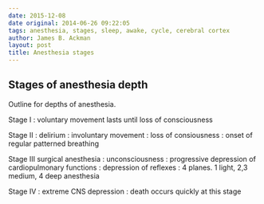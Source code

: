 ```yaml
---
date: 2015-12-08  
date original: 2014-06-26 09:22:05  
tags: anesthesia, stages, sleep, awake, cycle, cerebral cortex
author: James B. Ackman
layout: post
title: Anesthesia stages
---
```


## Stages of anesthesia depth

Outline for depths of anesthesia. 

Stage I
: voluntary movement lasts until loss of consciousness

Stage II
: delirium
: involuntary movement
: loss of consiousness
: onset of regular patterned breathing

Stage III surgical anesthesia
: unconsciousness
: progressive depression of cardiopulmonary functions
: depression of reflexes
: 4 planes. 1 light, 2,3 medium, 4 deep anesthesia

Stage IV
: extreme CNS depression
: death occurs quickly at this stage

